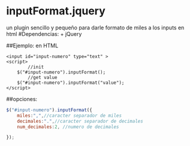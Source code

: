 # inputFormat.jquery
un plugin sencillo y pequeño para darle formato de miles a los inputs en html
#Dependencias:
	+ jQuery

##Ejemplo:
en HTML
```
<input id="input-numero" type="text" >
<script>
        //init
	$("#input-numero").inputFormat();
        //get value
	$("#input-numero").inputFormat("value");
</script>
```
##opciones:
```javascript
$("#input-numero").inputFormat({
	miles:",",//caracter separador de miles
	decimales:".",//caracter separador de decimales
	num_decimales:2, //numero de decimales

});
```




